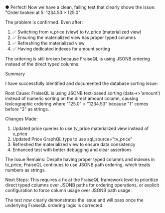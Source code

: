 ● Perfect! Now we have a clean, failing test that clearly shows the issue: "Order broken at 5: 1234.53 > 125.0"

  The problem is confirmed. Even after:

  1. ✅ Switching from v_price (view) to tv_price (materialized view)
  2. ✅ Ensuring the materialized view has proper typed columns
  3. ✅ Refreshing the materialized view
  4. ✅ Having dedicated indexes for amount sorting

  The ordering is still broken because FraiseQL is using JSONB ordering instead of the direct typed columns.

  Summary

  I have successfully identified and documented the database sorting issue:

  Root Cause: FraiseQL is using JSONB text-based sorting (data->>'amount') instead of numeric sorting on the direct amount column, causing lexicographic
  ordering where "125.0" > "1234.53" because "1" comes before "2" as strings.

  Changes Made:
  1. Updated price queries to use tv_price materialized view instead of v_price
  2. Updated Price GraphQL type to use sql_source="tv_price"
  3. Refreshed the materialized view to ensure data consistency
  4. Enhanced test with better debugging and clear assertions

  The Issue Remains: Despite having proper typed columns and indexes in tv_price, FraiseQL continues to use JSONB path ordering, which treats numbers as
  strings.

  Next Steps: This requires a fix at the FraiseQL framework level to prioritize direct typed columns over JSONB paths for ordering operations, or explicit
   configuration to force column usage over JSONB path usage.

  The test now clearly demonstrates the issue and will pass once the underlying FraiseQL ordering logic is corrected.
